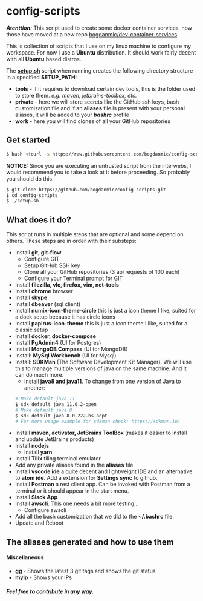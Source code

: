 config-scripts
==============

***Atenttion:*** This script used to create some docker container services, now
those have moved at a new repo [bogdanmic/dev-container-services](https://github.com/bogdanmic/dev-container-services).


This is collection of scripts that I use on my linux machine to configure my
workspace. For now I use a **Ubuntu** distribution. It should work fairly decent with all **Ubuntu** based distros.

The [**setup.sh**](setup.sh) script when running creates the following directory 
structure in a specified **SETUP_PATH**:
 - **tools** - if it requires to download certain dev tools, this is the folder 
 used to store them. *e.g. maven, jetbrains-toolbox, etc.*
 - **private** - here we will store secrets like the GitHub ssh keys, bash 
 customization file and if an **aliases** file is present with your personal 
 aliases, it will be added to your ***bashrc*** profile
 - **work** - here you will find clones of all your GitHub repositories

Get started
------------
 ```bash
 $ bash <(curl -s https://raw.githubusercontent.com/bogdanmic/config-scripts/master/setup.sh)
 ```
 **NOTICE:** Since you are executing an untrusted script from the interwebs, I
 would recommend you to take a look at it before proceeding. So probably you
 should do this.
 ```bash
 $ git clone https://github.com/bogdanmic/config-scripts.git
 $ cd config-scripts
 $ ./setup.sh
 ```

What does it do?
------------
This script runs in multiple steps that are optional and some depend on others. 
These steps are in order with their substeps:
- Install **git, git-flow**
  - Configure  GIT
  - Setup GitHub SSH key
  - Clone all your GitHub repositories (3 api requests of 100 each)
  - Configure your Terminal prompt for GIT
- Install **filezilla, vlc, firefox, vim, net-tools**
- Install **chrome** browser
- Install **skype**
- Install **dbeaver** (sql client)
- Install **numix-icon-theme-circle** this is just a icon theme I like, suited for a dock setup because it has circle icons
- Install **papirus-icon-theme** this is just a icon theme I like, suited for a classic setup
- Install **docker, docker-compose**
- Install **PgAdmin4** (UI for Postgres)
- Install **MongoDB Compass** (UI for MongoDB)
- Install: **MySql Workbench** (UI for Mysql)
- Install: **SDKMan** (The Software Development Kit Manager). We will use this to manage multiple versions of java on the same machine. And it can do much more.
  - Install **java8 and java11**. To change from one version of Java to another:
  ```bash
  # Make default java 11
  $ sdk default java 11.0.2-open
  # Make default java 8
  $ sdk default java 8.0.222.hs-adpt
  # For more usage example for sdkman check: https://sdkman.io/
  ```
- Install **maven, activator, JetBrains ToolBox** (makes it easier to install and update JetBrains products)
- Install **nodejs**
  - Install **yarn**
- Install **Tilix** tiling terminal emulator
- Add any private aliases found in the **aliases** file
- Install **vscode ide** a quite decent and lightweight IDE and an alternative 
to **atom ide**. Add a extension for **Settings sync** to github.
- Install **Postman** a rest client app. Can be invoked with Postman from a 
terminal or it should appear in the start menu.
- Install **Slack App**
- Install **awscli**. This one needs a bit more testing...
  - Configure awscli
- Add all the bash customization that we did to the **~/.bashrc** file.
- Update and Reboot

The aliases generated and how to use them
------------
#### Miscellaneous
- **gg** - Shows the latest 3 git tags and shows the git status
- **myip** - Shows your IPs

##### ***Feel free to contribute in any way.***

